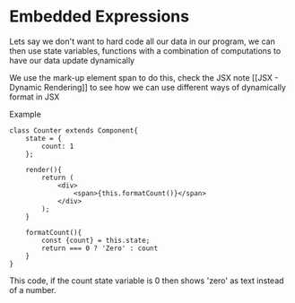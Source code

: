 # Embedded Expressions
Lets say we don't want to hard code all our data in our program, we can then use state variables, functions with a combination of computations to have our data update dynamically

We use the mark-up element span to do this, check the JSX note [[JSX - Dynamic Rendering]] to see how we can use different ways of dynamically format in JSX

Example

	class Counter extends Component{
		state = {
			count: 1
		};

		render(){
			return (
				<div>
					<span>{this.formatCount()}</span>
				</div>
			);
		}

		formatCount(){
			const {count} = this.state;
			return === 0 ? 'Zero' : count
		}
	}

This code, if the count state variable is 0 then shows 'zero' as text instead of a number.


	

